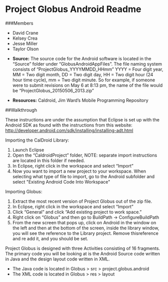 Project Globus Android Readme
=========================================
###Members
- David Crane
- Kelsey Crea
- Jesse Miller
- Taylor Olson



* **Source:** The source code for the Android software is located in the “Source” folder
under “GlobusAndroidAppFiles”. The file naming system consists of “ProjectGlobus_YYYYMMDD_HHmm”
YYYY = Four digit year, MM = Two digit month, DD = Two digit day, HH = Two digit hour (24 hour
time cycle), mm = Two digit minute. So for example, if someone were to submit revisions on May 6
at 8:13 pm, the name of the file would be “ProjectGlobus_20150506_2013.zip”

* **Resources:** Caldroid, Jim Ward’s Mobile Programming Repository

##Walkthrough

These instructions are under the assumption that Eclipse is set up with the Android SDK as found with
the instructions from this website: http://developer.android.com/sdk/installing/installing-adt.html

Importing the CalDroid Library:
1. Launch Eclipse 
2. Open the “CaldroidProject” folder, NOTE: separate import instructions are located in this folder if needed.
3. In Eclipse, right click in the workspace and select “Import”
4. Now you want to import a new project to your workspace. When selecting what type of file to import, go to the Android subfolder and select "Existing Android Code Into Workspace"

Importing Globus:
1. Extract the most recent version of Project Globus out of the zip file.
2. In Eclipse, right click in the workspace and select “Import”
3. Click “General” and click “Add existing project to work space.”
4. Right click on “Globus” and then go to BuildPath -> ConfigureBuildPath
5. From the new screen that pops up, click on Android in the window on the left and then at the bottom of the screen, inside the library window, you will see the reference to the Library project. Remove thisreference and re add it, and you should be set.

Project Globus is designed with three Activities consisting of 16 fragments. 
The primary code you will be looking at is the Android Source code written in Java and the design layout code
written in XML.
- The Java code is located in Globus > src > project.globus.android
- The XML code is located in Globus > res > layout